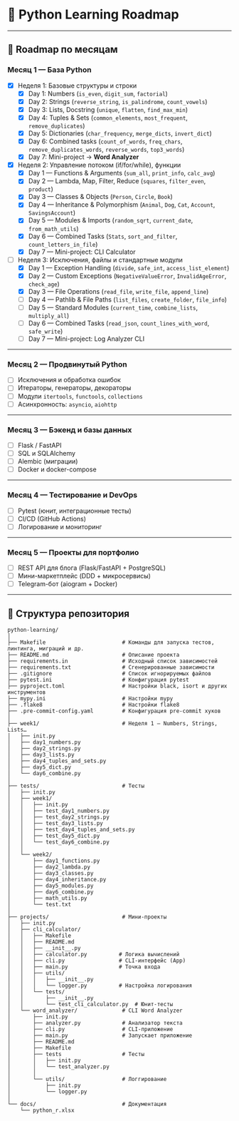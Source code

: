 # 🐍 Python Learning Roadmap

---

## 📅 Roadmap по месяцам

### Месяц 1 — База Python
- [x] Неделя 1: Базовые структуры и строки  
  - [x] Day 1: Numbers (`is_even`, `digit_sum`, `factorial`)  
  - [x] Day 2: Strings (`reverse_string`, `is_palindrome`, `count_vowels`)  
  - [x] Day 3: Lists, Docstring (`unique`, `flatten`, `find_max_min`)  
  - [x] Day 4: Tuples & Sets (`common_elements`, `most_frequent`, `remove_duplicates`)
  - [x] Day 5: Dictionaries (`char_frequency`, `merge_dicts`, `invert_dict`)
  - [x] Day 6: Combined tasks (`count_of_words`, `freq_chars`, `remove_duplicates_words`, `reverse_words`, `top3_words`)
  - [x] Day 7: Mini-project → **Word Analyzer**
- [x] Неделя 2: Управление потоком (if/for/while), функции
  - [x] Day 1 — Functions & Arguments (`sum_all`, `print_info`, `calc_avg`)
  - [x] Day 2 — Lambda, Map, Filter, Reduce (`squares`, `filter_even`, `product`)
  - [x] Day 3 — Classes & Objects (`Person`, `Circle`, `Book`)
  - [x] Day 4 — Inheritance & Polymorphism (`Animal`, `Dog`, `Cat`, `Account`, `SavingsAccount`)
  - [x] Day 5 — Modules & Imports (`random_sqrt`, `current_date`, `from_math_utils`)
  - [x] Day 6 — Combined Tasks (`Stats`, `sort_and_filter`, `count_letters_in_file`)
  - [x] Day 7 — Mini-project: CLI Calculator 
- [ ] Неделя 3: Исключения, файлы и стандартные модули
  - [x] Day 1 — Exception Handling (`divide`, `safe_int`, `access_list_element`)
  - [x] Day 2 — Custom Exceptions (`NegativeValueError`, `InvalidAgeError`, `check_age`)
  - [x] Day 3 — File Operations (`read_file`, `write_file`, `append_line`)
  - [ ] Day 4 — Pathlib & File Paths (`list_files`, `create_folder`, `file_info`)
  - [ ] Day 5 — Standard Modules (`current_time`, `combine_lists`, `multiply_all`)
  - [ ] Day 6 — Combined Tasks (`read_json`, `count_lines_with_word`, `safe_write`)
  - [ ] Day 7 — Mini-project: Log Analyzer CLI

---

### Месяц 2 — Продвинутый Python
- [ ] Исключения и обработка ошибок  
- [ ] Итераторы, генераторы, декораторы  
- [ ] Модули `itertools`, `functools`, `collections`  
- [ ] Асинхронность: `asyncio`, `aiohttp`

---

### Месяц 3 — Бэкенд и базы данных
- [ ] Flask / FastAPI  
- [ ] SQL и SQLAlchemy  
- [ ] Alembic (миграции)  
- [ ] Docker и docker-compose  

---

### Месяц 4 — Тестирование и DevOps
- [ ] Pytest (юнит, интеграционные тесты)  
- [ ] CI/CD (GitHub Actions)  
- [ ] Логирование и мониторинг  

---

### Месяц 5 — Проекты для портфолио
- [ ] REST API для блога (Flask/FastAPI + PostgreSQL)  
- [ ] Мини-маркетплейс (DDD + микросервисы)  
- [ ] Telegram-бот (aiogram + Docker)  

---

## 📂 Структура репозитория
```commandline
python-learning/
│
├── Makefile                        # Команды для запуска тестов, линтинга, миграций и др.
├── README.md                       # Описание проекта
├── requirements.in                 # Исходный список зависимостей
├── requirements.txt                # Сгенерированные зависимости
├── .gitignore                      # Список игнорируемых файлов
├── pytest.ini                      # Конфигурация pytest
├── pyproject.toml                  # Настройки black, isort и других инструментов
├── mypy.ini                        # Настройки mypy
├── .flake8                         # Настройки flake8
├── .pre-commit-config.yaml         # Конфигурация pre-commit хуков
│
├── week1/                          # Неделя 1 — Numbers, Strings, Lists…
│   ├── init.py
│   ├── day1_numbers.py
│   ├── day2_strings.py
│   ├── day3_lists.py
│   ├── day4_tuples_and_sets.py
│   ├── day5_dict.py
│   └── day6_combine.py
│
├── tests/                          # Тесты
│   ├── init.py
│   ├── week1/
│   │   ├── init.py
│   │   ├── test_day1_numbers.py
│   │   ├── test_day2_strings.py
│   │   ├── test_day3_lists.py
│   │   ├── test_day4_tuples_and_sets.py
│   │   ├── test_day5_dict.py
│   │   └── test_day6_combine.py
│   │
│   └── week2/
│       ├── day1_functions.py
│       ├── day2_lambda.py
│       ├── day3_classes.py
│       ├── day4_inheritance.py
│       ├── day5_modules.py
│       ├── day6_combine.py
│       ├── math_utils.py
│       └── test.txt
│
├── projects/                       # Мини-проекты
│   ├── init.py
│   ├── cli_calculator/
│   │   ├── Makefile
│   │   ├── README.md
│   │   ├── __init__.py
│   │   ├── calculator.py          # Логика вычислений
│   │   ├── cli.py                 # CLI-интерфейс (App)
│   │   ├── main.py                # Точка входа
│   │   ├── utils/
│   │   │   ├── __init__.py
│   │   │   └── logger.py          # Настройка логирования
│   │   └── tests/
│   │       ├── __init__.py
│   │       └── test_cli_calculator.py  # Юнит-тесты
│   └── word_analyzer/              # CLI Word Analyzer
│       ├── init.py
│       ├── analyzer.py             # Анализатор текста
│       ├── cli.py                  # CLI-приложение
│       ├── main.py                 # Запускает приложение
│       ├── README.md
│       ├── Makefile
│       ├── tests                   # Тесты
│       │   ├── init.py
│       │   └── test_analyzer.py
│       │
│       └── utils/                  # Логгирование
│           ├── init.py
│           └── logger.py
│
└── docs/                           # Документация
    └── python_r.xlsx
```